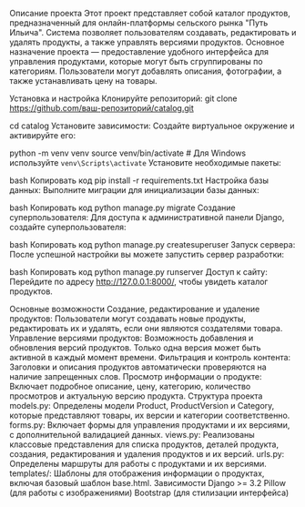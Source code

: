 Описание проекта
Этот проект представляет собой каталог продуктов, предназначенный для 
онлайн-платформы сельского рынка "Путь Ильича". Система позволяет пользователям 
создавать, редактировать и удалять продукты, а также управлять версиями 
продуктов. Основное назначение проекта — предоставление удобного интерфейса для 
управления продуктами, которые могут быть сгруппированы по категориям. 
Пользователи могут добавлять описания, фотографии, а также устанавливать цену на 
товары.

Установка и настройка
Клонируйте репозиторий:
git clone https://github.com/ваш-репозиторий/catalog.git

cd catalog
Установите зависимости: Создайте виртуальное окружение и активируйте его:

python -m venv venv
source venv/bin/activate  # Для Windows используйте `venv\Scripts\activate`
Установите необходимые пакеты:

bash
Копировать код
pip install -r requirements.txt
Настройка базы данных: Выполните миграции для инициализации базы данных:

bash
Копировать код
python manage.py migrate
Создание суперпользователя: Для доступа к административной панели Django, создайте суперпользователя:

bash
Копировать код
python manage.py createsuperuser
Запуск сервера: После успешной настройки вы можете запустить сервер разработки:

bash
Копировать код
python manage.py runserver
Доступ к сайту: Перейдите по адресу http://127.0.0.1:8000/, чтобы увидеть каталог продуктов.

Основные возможности
Создание, редактирование и удаление продуктов: Пользователи могут создавать новые продукты, редактировать их и удалять, если они являются создателями товара.
Управление версиями продуктов: Возможность добавления и обновления версий продуктов. Только одна версия может быть активной в каждый момент времени.
Фильтрация и контроль контента: Заголовки и описания продуктов автоматически проверяются на наличие запрещенных слов.
Просмотр информации о продукте: Включает подробное описание, цену, категорию, количество просмотров и актуальную версию продукта.
Структура проекта
models.py: Определены модели Product, ProductVersion и Category, которые представляют товары, их версии и категории соответственно.
forms.py: Включает формы для управления продуктами и их версиями, с дополнительной валидацией данных.
views.py: Реализованы классовые представления для списка продуктов, деталей продукта, создания, редактирования и удаления продуктов и их версий.
urls.py: Определены маршруты для работы с продуктами и их версиями.
templates/: Шаблоны для отображения информации о продуктах, включая базовый шаблон base.html.
Зависимости
Django >= 3.2
Pillow (для работы с изображениями)
Bootstrap (для стилизации интерфейса)